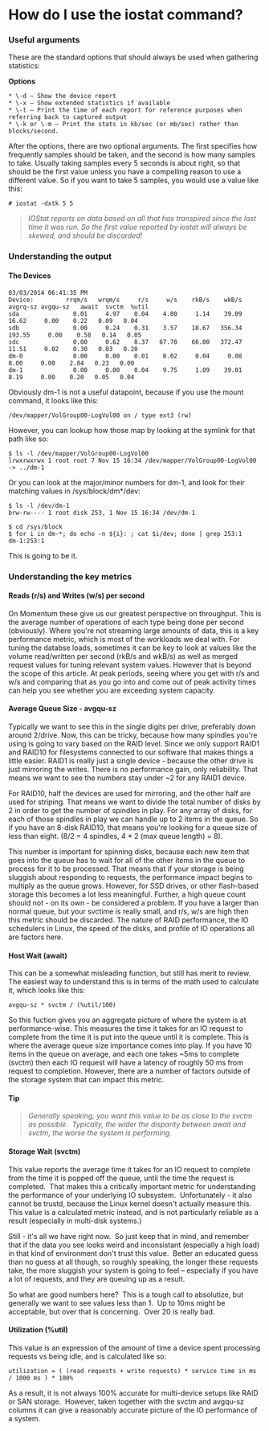 # How do I use the iostat command?

### Useful arguments

These are the standard options that should always be used when gathering statistics:

**Options**

```
* \-d – Show the device report
* \-x – Show extended statistics if available
* \-t – Print the time of each report for reference purposes when referring back to captured output
* \-k or \-m – Print the stats in kb/sec (or mb/sec) rather than blocks/second. 
```

After the options, there are two optional arguments.  The first specifies how frequently samples should be taken, and the second is how many samples to take.  Usually taking samples every 5 seconds is about right, so that should be the first value unless you have a compelling reason to use a different value.  So if you want to take 5 samples, you would use a value like this:

```
# iostat -dxtk 5 5
```

> *IOStat reports on data based on all that has transpired since the last time it was run.  So the first value reported by iostat will always be skewed, and should be discarded!*
> 

### Understanding the output

#### The Devices

```
03/03/2014 06:41:35 PM
Device:         rrqm/s   wrqm/s     r/s     w/s    rkB/s    wkB/s avgrq-sz avgqu-sz   await  svctm  %util
sda               0.01     4.97    0.04    4.80     1.14    39.09    16.62     0.00    0.22   0.09   0.04
sdb               0.00     0.24    0.31    3.57    18.67   356.34   193.55     0.00    0.58   0.14   0.05
sdc               0.00     0.62    8.37   67.78    66.00   372.47    11.51     0.02    0.30   0.03   0.20
dm-0              0.00     0.00    0.01    0.02     0.04     0.08     8.00     0.00    2.84   0.23   0.00
dm-1              0.00     0.00    0.04    9.75     1.09    39.01     8.19     0.00    0.20   0.05   0.04
```

Obviously dm-1 is not a useful datapoint, because if you use the mount command, it looks like this:

```
/dev/mapper/VolGroup00-LogVol00 on / type ext3 (rw)
```

However, you can lookup how those map by looking at the symlink for that path like so:

```
$ ls -l /dev/mapper/VolGroup00-LogVol00
lrwxrwxrwx 1 root root 7 Nov 15 16:34 /dev/mapper/VolGroup00-LogVol00 -> ../dm-1
```

Or you can look at the major/minor numbers for dm-1, and look for their matching values in /sys/block/dm*/dev:

```
$ ls -l /dev/dm-1
brw-rw---- 1 root disk 253, 1 Nov 15 16:34 /dev/dm-1

$ cd /sys/block
$ for i in dm-*; do echo -n ${i}: ; cat $i/dev; done | grep 253:1
dm-1:253:1
```

This is going to be it. 

### Understanding the key metrics

#### Reads (r/s) and Writes (w/s) per second

On Momentum these give us our greatest perspective on throughput.  This is the average number of operations of each type being done per second (obviously).  Where you're not streaming large amounts of data, this is a key performance metric, which is most of the workloads we deal with.  For tuning the databse loads, sometimes it can be key to look at values like the volume read/written per second (rkB/s and wkB/s) as well as merged request values for tuning relevant system values.  However that is beyond the scope of this article.  At peak periods, seeing where you get with r/s and w/s and comparing that as you go into and come out of peak activity times can help you see whether you are exceeding system capacity.

#### Average Queue Size - avgqu-sz

Typically we want to see this in the single digits per drive, preferably down around 2/drive.  Now, this can be tricky, because how many spindles you're using is going to vary based on the RAID level.  Since we only support RAID1 and RAID10 for filesystems connected to our software that makes things a little easier.  RAID1 is really just a single device - because the other drive is just mirroring the writes.  There is no performance gain, only reliability.  That means we want to see the numbers stay under ~2 for any RAID1 device.

For RAID10, half the devices are used for mirroring, and the other half are used for striping.  That means we want to divide the total number of disks by 2 in order to get the number of spindles in play.  For any array of disks, for each of those spindles in play we can handle up to 2 items in the queue.  So if you have an 8-disk RAID10, that means you're looking for a queue size of less than eight.  (8/2 = 4 spindles, 4 * 2 (max queue length) = 8).

This number is important for spinning disks, because each new item that goes into the queue has to wait for all of the other items in the queue to process for it to be processed.  That means that if your storage is being sluggish about responding to requests, the performance impact begins to multiply as the queue grows.  However, for SSD drives, or other flash-based storage this becomes a lot less meaningful.  Further, a high queue count should not - on its own - be considered a problem.  If you have a larger than normal queue, but your svctime is really small, and r/s, w/s are high then this metric should be discarded.  The nature of RAID performance, the IO schedulers in Linux, the speed of the disks, and profile of IO operations all are factors here.

#### Host Wait (await)

This can be a somewhat misleading function, but still has merit to review.  The easiest way to understand this is in terms of the math used to calculate it, which looks like this:

```
avgqu-sz * svctm / (%util/100)
```

So this fuction gives you an aggregate picture of where the system is at performance-wise.  This measures the time it takes for an IO request to complete from the time it is put into the queue until it is complete.  This is where the average queue size importance comes into play.  If you have 10 items in the queue on average, and each one takes ~5ms to complete (svctm) then each IO request will have a latency of roughly 50 ms from request to completion.  However, there are a number of factors outside of the storage system that can impact this metric.

#### Tip

> *Generally speaking, you want this value to be as close to the svctm as possible.  Typically, the wider the disparity between await and svctm, the worse the system is performing.*
> 

#### Storage Wait (svctm)

This value reports the average time it takes for an IO request to complete from the time it is popped off the queue, until the time the request is completed.  That makes this a critically important metric for understanding the performance of your underlying IO subsystem.  Unfortunately - it also cannot be trustd, because the Linux kernel doesn't actually measure this.  This value is a calculated metric instead, and is not particularly reliable as a result (especially in multi-disk systems.)

Still - it's all we have right now.  So just keep that in mind, and remember that if the data you see looks weird and inconsistant (especially a high load) in that kind of environment don't trust this value.  Better an educated guess than no guess at all though, so roughly speaking, the longer these requests take, the more sluggish your system is going to feel – especially if you have a lot of requests, and they are queuing up as a result.

So what are good numbers here?  This is a tough call to absolutize, but generally we want to see values less than 1.  Up to 10ms might be acceptable, but over that is concerning.  Over 20 is really bad.

#### Utilization (%util)

This value is an expression of the amount of time a device spent processing requests vs being idle, and is calculated like so:

```
utilization = ( (read requests + write requests) * service time in ms / 1000 ms ) * 100%
```

As a result, it is not always 100% accurate for multi-device setups like RAID or SAN storage.  However, taken together with the svctm and avgqu-sz columns it can give a reasonably accurate picture of the IO performance of a system.
